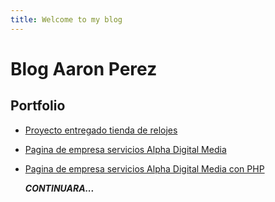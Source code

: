 ```yaml
---
title: Welcome to my blog
---
```


# Blog Aaron Perez


## Portfolio
- [Proyecto entregado tienda de relojes ](https://aaronperezz.github.io/relojes.tarea/)
- [Pagina de empresa servicios Alpha Digital Media](https://aaronperezz.github.io/Aaron_Perez1_trabajoJAVASCRIPT/)
- [Pagina de empresa servicios Alpha Digital Media con PHP](https://github.com/Aaronperezz/TF_PHP_WEB)

  ***CONTINUARA...***
